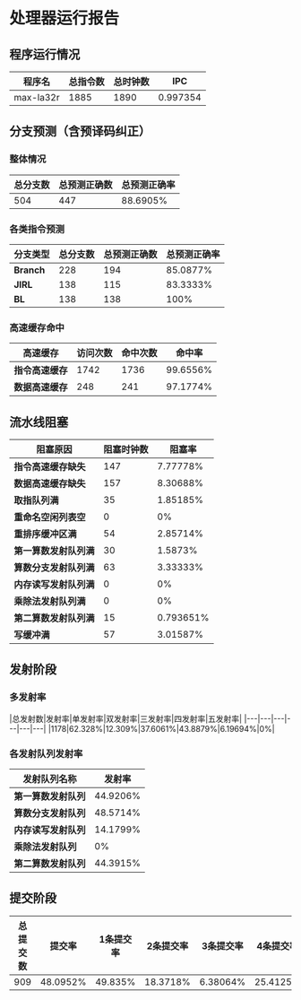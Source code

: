 # 处理器运行报告
## 程序运行情况
|程序名|总指令数|总时钟数|IPC|
|---|---|---|---|
|max-la32r|1885|1890|0.997354|

## 分支预测（含预译码纠正）
### 整体情况
|总分支数|总预测正确数|总预测正确率|
|---|---|---|
|504|447|88.6905%|

### 各类指令预测
|分支类型|总分支数|总预测正确数|总预测正确率|
|---|---|---|---|
|**Branch**| 228 | 194 | 85.0877%|
|**JIRL**| 138 | 115 | 83.3333%|
|**BL**| 138 | 138 | 100%|

### 高速缓存命中
|高速缓存|访问次数|命中次数|命中率|
|---|---|---|---|
|**指令高速缓存**| 1742 | 1736 | 99.6556%|
|**数据高速缓存**| 248 | 241 | 97.1774%|
## 流水线阻塞
|阻塞原因|阻塞时钟数|阻塞率|
|---|---|---|
|**指令高速缓存缺失**| 147 | 7.77778%|
|**数据高速缓存缺失**| 157 | 8.30688%|
|**取指队列满**| 35 | 1.85185%|
|**重命名空闲列表空**|0 | 0%|
|**重排序缓冲区满**|54 | 2.85714%|
|**第一算数发射队列满**|30 | 1.5873%|
|**算数分支发射队列满**|63 | 3.33333%|
|**内存读写发射队列满**|0 | 0%|
|**乘除法发射队列满**|0 | 0%|
|**第二算数发射队列满**|15 | 0.793651%|
|**写缓冲满**|57 | 3.01587%|

## 发射阶段
### 多发射率
|总发射数|发射率|单发射率|双发射率|三发射率|四发射率|五发射率|
|---|---|---|---|---|---|
|1178|62.328%|12.309%|37.6061%|43.8879%|6.19694%|0%|

### 各发射队列发射率
|发射队列名称|发射率|
|---|---|
|**第一算数发射队列**|44.9206%|
|**算数分支发射队列**|48.5714%|
|**内存读写发射队列**|14.1799%|
|**乘除法发射队列**|0%|
|**第二算数发射队列**|44.3915%|

## 提交阶段
|总提交数|提交率|1条提交率|2条提交率|3条提交率|4条提交率|
|---|---|---|---|---|---|
|909|48.0952%|49.835%|18.3718%|6.38064%|25.4125%|
